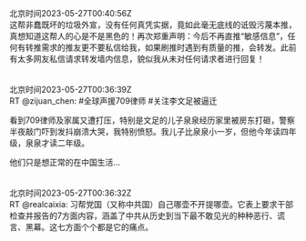 北京时间2023-05-27T00:40:56Z<br>这帮非蠢既坏的垃圾外宣，没有任何真凭实据，竟如此毫无底线的诋毁污蔑本推，真想知道这帮人的心是不是黑色的！再次郑重声明：今后不再直推“敏感信息”，任何有转推需求的推友更不要私信给我，如果刷推时遇到有质量的推，会转发。此前有太多网友私信请求转发墙内信息，貌似我从未对任何请求者进行回复！<br><br><br>北京时间2023-05-27T00:36:39Z<br>RT @zijuan_chen: #全球声援709律师  #关注李文足被逼迁
 
看到709律师及家属又遭打压，特别是文足的儿子泉泉经历家里被房东打砸，警察半夜敲门吓到发抖崩溃大哭，我特别愤怒。我儿子比泉泉小一岁，但他今年读四年级，泉泉才读二年级。

他们只是想正常的在中国生活…<br><br><br>北京时间2023-05-27T00:36:32Z<br>RT @realcaixia: 习帮党国（又称中共国）自己哪壶不开提哪壶。它表上要求干部检查并报告的7方面内容，涵盖了中共从历史到当下最不敢见光的种种恶行、谎言、黑幕。这七方面个个都是它的痛点。<br><br><br>